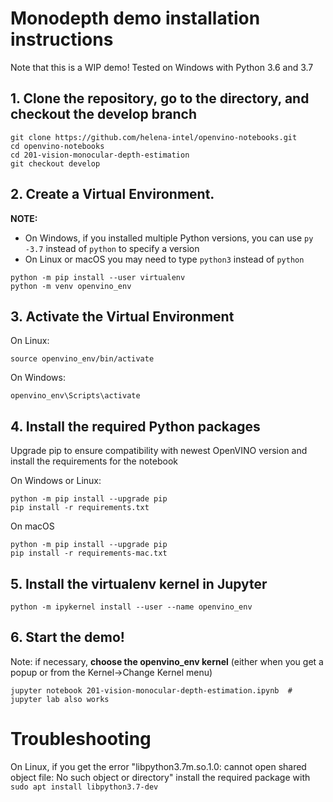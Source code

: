 # Monodepth demo installation instructions

Note that this is a WIP demo! Tested on Windows with Python 3.6 and 3.7


## 1. Clone the repository, go to the directory, and checkout the develop branch

```
git clone https://github.com/helena-intel/openvino-notebooks.git
cd openvino-notebooks
cd 201-vision-monocular-depth-estimation
git checkout develop
```

## 2. Create a Virtual Environment.

**NOTE:**
* On Windows, if you installed multiple Python versions, you can use `py -3.7` instead of `python` to specify a version
* On Linux or macOS you may need to type `python3` instead of `python`

```
python -m pip install --user virtualenv 
python -m venv openvino_env  
```

## 3. Activate the Virtual Environment

On Linux:
```
source openvino_env/bin/activate
```
On Windows:
```
openvino_env\Scripts\activate
```

## 4. Install the required Python packages

Upgrade pip to ensure compatibility with newest OpenVINO version and install the requirements for the notebook

On Windows or Linux:
```
python -m pip install --upgrade pip
pip install -r requirements.txt
```

On macOS
```
python -m pip install --upgrade pip
pip install -r requirements-mac.txt
```

## 5. Install the virtualenv kernel in Jupyter

```
python -m ipykernel install --user --name openvino_env
```

## 6. Start the demo!

Note: if necessary, **choose the openvino_env kernel** (either when you get a popup or from the Kernel->Change Kernel menu)

```
jupyter notebook 201-vision-monocular-depth-estimation.ipynb  # jupyter lab also works
```

# Troubleshooting

On Linux, if you get the error "libpython3.7m.so.1.0: cannot open shared object file: No such object or directory" install the required package with `sudo apt install libpython3.7-dev`
